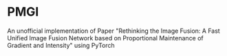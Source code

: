 # PMGI
An unofficial implementation of Paper "Rethinking the Image Fusion: A Fast Unified Image Fusion Network based on Proportional Maintenance of Gradient and Intensity" using PyTorch
